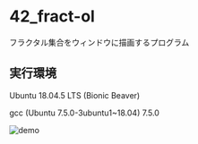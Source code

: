 # 42_fract-ol
フラクタル集合をウィンドウに描画するプログラム

## 実行環境
Ubuntu 18.04.5 LTS (Bionic Beaver)

gcc (Ubuntu 7.5.0-3ubuntu1~18.04) 7.5.0

![demo]()
